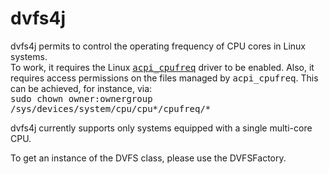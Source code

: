 # dvfs4j
dvfs4j permits to control the operating frequency of CPU cores in Linux systems.</br>
To work, it requires the Linux <tt>[acpi_cpufreq](https://www.kernel.org/doc/Documentation/cpu-freq/index.txt)</tt> driver to be enabled.
Also, it requires access permissions on the files managed by <tt>acpi_cpufreq</tt>. 
This can be achieved, for instance, via:</br>
<tt>sudo chown owner:ownergroup /sys/devices/system/cpu/cpu\*/cpufreq/\*</tt></br>

dvfs4j currently supports only systems equipped with a single multi-core CPU.

To get an instance of the DVFS class, please use the DVFSFactory.
